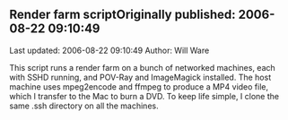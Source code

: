 ## Render farm scriptOriginally published: 2006-08-22 09:10:49 
Last updated: 2006-08-22 09:10:49 
Author: Will Ware 
 
This script runs a render farm on a bunch of networked machines, each with SSHD running, and POV-Ray and ImageMagick installed. The host machine uses mpeg2encode and ffmpeg to produce a MP4 video file, which I transfer to the Mac to burn a DVD. To keep life simple, I clone the same .ssh directory on all the machines.